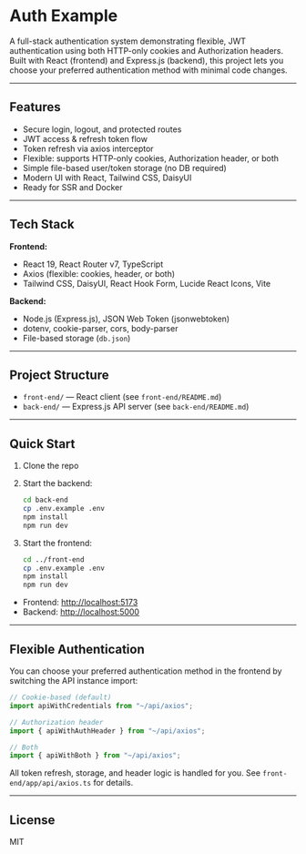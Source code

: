 # Auth Example

A full-stack authentication system demonstrating flexible, JWT authentication using both HTTP-only cookies and Authorization headers. Built with React (frontend) and Express.js (backend), this project lets you choose your preferred authentication method with minimal code changes.

---

## Features

- Secure login, logout, and protected routes
- JWT access & refresh token flow
- Token refresh via axios interceptor
- Flexible: supports HTTP-only cookies, Authorization header, or both
- Simple file-based user/token storage (no DB required)
- Modern UI with React, Tailwind CSS, DaisyUI
- Ready for SSR and Docker

---

## Tech Stack

**Frontend:**

- React 19, React Router v7, TypeScript
- Axios (flexible: cookies, header, or both)
- Tailwind CSS, DaisyUI, React Hook Form, Lucide React Icons, Vite

**Backend:**

- Node.js (Express.js), JSON Web Token (jsonwebtoken)
- dotenv, cookie-parser, cors, body-parser
- File-based storage (`db.json`)

---

## Project Structure

- `front-end/` — React client (see `front-end/README.md`)
- `back-end/` — Express.js API server (see `back-end/README.md`)

---

## Quick Start

1. Clone the repo
2. Start the backend:

   ```bash
   cd back-end
   cp .env.example .env
   npm install
   npm run dev
   ```

3. Start the frontend:

   ```bash
   cd ../front-end
   cp .env.example .env
   npm install
   npm run dev
   ```

- Frontend: <http://localhost:5173>
- Backend: <http://localhost:5000>

---

## Flexible Authentication

You can choose your preferred authentication method in the frontend by switching the API instance import:

```typescript
// Cookie-based (default)
import apiWithCredentials from "~/api/axios";

// Authorization header
import { apiWithAuthHeader } from "~/api/axios";

// Both
import { apiWithBoth } from "~/api/axios";
```

All token refresh, storage, and header logic is handled for you. See `front-end/app/api/axios.ts` for details.

---

## License

MIT
